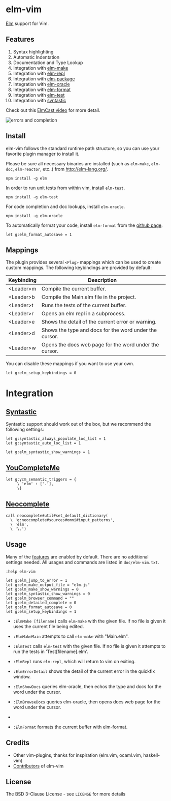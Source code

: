 # elm-vim

[Elm](http://elm-lang.org) support for Vim.

## Features

1. Syntax highlighting
1. Automatic Indentation
1. Documentation and Type Lookup
1. Integration with [elm-make](https://github.com/elm-lang/elm-make)
1. Integration with [elm-repl](https://github.com/elm-lang/elm-repl)
1. Integration with [elm-package](https://github.com/elm-lang/elm-package)
1. Integration with [elm-oracle](https://github.com/elmcast/elm-oracle)
1. Integration with [elm-format](https://github.com/avh4/elm-format)
1. Integration with [elm-test](https://github.com/deadfoxygrandpa/elm-test)
1. Integration with [syntastic](https://github.com/scrooloose/syntastic)

Check out this [ElmCast video](https://vimeo.com/132107269) for more detail.

![errors and completion](/screenshots/errors-and-completion.png)

## Install

elm-vim follows the standard runtime path structure, so you can use your favorite plugin manager to install it.

Please be sure all necessary binaries are installed (such as `elm-make`, `elm-doc`, `elm-reactor`, etc..) from http://elm-lang.org/.

```
npm install -g elm
```

In order to run unit tests from within vim, install `elm-test`.

```
npm install -g elm-test
```

For code completion and doc lookups, install `elm-oracle`.

```
npm install -g elm-oracle
```

To automatically format your code, install `elm-format` from the [github page](https://github.com/avh4/elm-format).

```vim
let g:elm_format_autosave = 1
```

## Mappings

The plugin provides several `<Plug>` mappings which can be used to create custom
mappings. The following keybindings are provided by default:

| Keybinding             | Description                                                         |
| ---------------------- | ------------------------------------------------------------------- |
| \<Leader>m              | Compile the current buffer.                                        |
| \<Leader>b              | Compile the Main.elm file in the project.                          |
| \<Leader>t              | Runs the tests of the current buffer.                              |
| \<Leader>r              | Opens an elm repl in a subprocess.                                 |
| \<Leader>e              | Shows the detail of the current error or warning.                  |
| \<Leader>d              | Shows the type and docs for the word under the cursor.             |
| \<Leader>w              | Opens the docs web page for the word under the cursor.             |


You can disable these mappings if you want to use your own.

```vim
let g:elm_setup_keybindings = 0
```

# Integration

## [Syntastic](https://github.com/scrooloose/syntastic)

Syntastic support should work out of the box, but we recommend the following settings:

```vim
let g:syntastic_always_populate_loc_list = 1
let g:syntastic_auto_loc_list = 1

let g:elm_syntastic_show_warnings = 1
```

## [YouCompleteMe](https://github.com/Valloric/YouCompleteMe)

```vim
let g:ycm_semantic_triggers = {
     \ 'elm' : ['.'],
     \}
```

## [Neocomplete](https://github.com/Shougo/neocomplete.vim)

```vim
call neocomplete#util#set_default_dictionary(
  \ 'g:neocomplete#sources#omni#input_patterns',
  \ 'elm',
  \ '\.')
```

## Usage

Many of the [features](#features) are enabled by default. There are no
additional settings needed. All usages and commands are listed in
`doc/elm-vim.txt`.

    :help elm-vim

```vim
let g:elm_jump_to_error = 1
let g:elm_make_output_file = "elm.js"
let g:elm_make_show_warnings = 0
let g:elm_syntastic_show_warnings = 0
let g:elm_browser_command = ""
let g:elm_detailed_complete = 0
let g:elm_format_autosave = 0
let g:elm_setup_keybindings = 1
```

* `:ElmMake [filename]` calls `elm-make` with the given file. If no file is given it uses the current file being edited.

* `:ElmMakeMain` attempts to call `elm-make` with "Main.elm".

* `:ElmTest` calls `elm-test` with the given file. If no file is given it attempts to run the tests in 'Test[filename].elm'.

* `:ElmRepl` runs `elm-repl`, which will return to vim on exiting.

* `:ElmErrorDetail` shows the detail of the current error in the quickfix window.

* `:ElmShowDocs` queries elm-oracle, then echos the type and docs for the word under the cursor.

* `:ElmBrowseDocs` queries elm-oracle, then opens docs web page for the word under the cursor.
*
* `:ElmFormat` formats the current buffer with elm-format.

## Credits

* Other vim-plugins, thanks for inspiration (elm.vim, ocaml.vim, haskell-vim)
* [Contributors](https://github.com/elmcast/elm-vim/graphs/contributors) of elm-vim

## License

The BSD 3-Clause License - see `LICENSE` for more details
